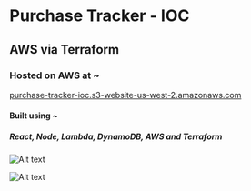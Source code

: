 # Purchase Tracker - IOC

## AWS via Terraform

### Hosted on AWS at ~

[purchase-tracker-ioc.s3-website-us-west-2.amazonaws.com](http://purchase-tracker-ioc.s3-website-us-west-2.amazonaws.com)

#### Built using ~

##### React, Node, Lambda, DynamoDB, AWS and Terraform

![Alt text](https://raw.githubusercontent.com/brandonvio/purchase-tracker-ioc/master/desktop-screenshots/PurchaseTracker01.png "Workstation screenshot...")

![Alt text](https://raw.githubusercontent.com/brandonvio/purchase-tracker-ioc/master/desktop-screenshots/PurchaseTracker02.png "Workstation screenshot...")
